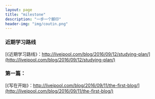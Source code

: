 ```yaml
---
layout: page
title: "milestone"
description: "一步一个脚印"
header-img: "img/coutin.png"
---
```



<!-- <center>
    <p><img src="http://upload-images.jianshu.io/upload_images/3001083-30125fcb9b03aa58.jpg?imageMogr2/auto-orient/strip%7CimageView2/2/w/1240" align="center"></p>
</center> -->

### 近期学习路线  
[《近期学习路线》：http://liveipool.com/blog/2016/09/12/studying-plan/](http://liveipool.com/blog/2016/09/12/studying-plan/)  

### 第一篇：  
[《写在开始》：http://liveipool.com/blog/2016/09/11/the-first-blog/](http://liveipool.com/blog/2016/09/11/the-first-blog/)  








